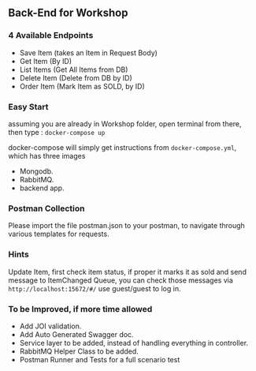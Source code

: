 
## Back-End for Workshop

### 4 Available Endpoints

* Save Item (takes an Item in Request Body)
* Get Item (By ID)
* List Items (Get All Items from DB)
* Delete Item (Delete from DB by ID)
* Order Item (Mark Item as SOLD, by ID)

### Easy Start

assuming you are already in Workshop folder, open terminal from there,
then type :
`docker-compose up`

docker-compose will simply get instructions from `docker-compose.yml`, which has three images

* Mongodb.
* RabbitMQ.
* backend app.

### Postman Collection

Please import the file postman.json to your postman, to navigate through various templates for requests.

### Hints

Update Item, first check item status, if proper it marks it as sold and send message to ItemChanged Queue, you can check those messages via
`http://localhost:15672/#/` use guest/guest to log in.

### To be Improved, if more time allowed

* Add JOI validation.
* Add Auto Generated Swagger doc.
* Service layer to be added, instead of handling everything in controller.
* RabbitMQ Helper Class to be added.
* Postman  Runner and Tests for a full scenario test
